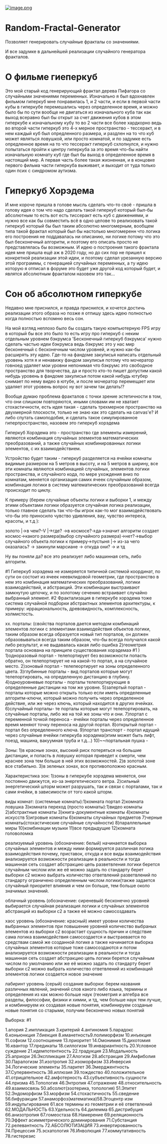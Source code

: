 [![image.png](https://i.postimg.cc/J0Gjpq0B/image.png)](https://postimg.cc/8fgF5Lh1)
# Random-Fractal-Generator
Позволяет генерировать случайные фракталы со значениями.

И все задумке в дальнейшей реализации случайного генератора фракталов.

# О фильме гиеперкуб
Это мой старый код генерирующий фрактал дерева Пифагора со случайными значениями переменных. Изначально я был вдохнавлен фильмом гиперкуб мне понравилась 1, и 2 части, и если в первой части кубы в гиперкубе перемешались через определенное время, и можно было бы по сути вообще не двигаться из изначального куба так как выход всеравно был бы открыт за счет движения кубов в этом гиперкубе к изначальному кубу то во 2 части все более хардкорно ведь во второй части гиперкуб это 4-х мерное пространство - тессеракт, и в нем каждый куб был опредленного размера, и раздлен на то что куб может являться ловушкой, или просто комнатой, и по задумке есть опредленное время на то что тессеракт гиперкуб схлопнулся, и нужно попытаться пройти к центру гиперкуба за это время что-бы найти изначальную комнату куб где был бы выход в определенное время в настоящий мир. А первая часть более такая жизненная, и в концовке первого фильма части гиперкуба выживает, и выходит от туда только один псих с синдромом аутизма. 

# Гиперкуб Хорэдема
И мне короче пришла в голове мысль сделать что-то своё - пришла в голову идея о том что надо сделать такой гиперкуб который был-бы абсолютным то есть вот есть тиссеракт есть куб с движениями, и нужно все как бы совместить всё в одно целове то реализовать такой гиперкуб который бы был таким абсолютно многомерным, вообщем типа такой фрактал который был бы настолько многомеренн что логика его построения не поддавалась ни описанию, ни логике потому что это был бесконечный алгоритм, и поэтому его описать просто не представлялась бы возможным. И идею о построения такого фрактала идея мне пришла ещё аж в 2020 году, но до сих пор не пришел к конкретной реализации этой идеи, и поэтому сделал урезанную версию этой программы, с генерацией случайных переменных, а ту идею которую я отписал в форуме это будет уже другой код который будет, и являтся абсолютным фракталом назовем это так... 

# Сон об абсолютном гиперкубе
Недавно мне приснился, и правда приснился, и хочется достичь реализации этого образа но позже я отпишу здесь идею полностью когда полностью вспомню весь сон.

На мой взгляд неплохо было бы создать такую компьютерную FPS игру в который бы все это было то есть игру про гиперкуб с неким отдельным уровнем бэкрумса 'Бесконечный гиперкуб бэкрумса' нужно сделать частью идеи бэкрумса ведь бэкрумс это у нас мир бесконечный с бесконечным числом уровней, и нужно как-бы расширять эту идею. Где-то на фандоме закулисья написать отдельный уровень хотя я и ненавижу фандом закулисья потому что мочератор говноед удаляет мои уровни непонимая что бэкрумс это свободное пространство для творчества, да и просто кто-то пишет допустим какой нибудь уровень в фандоме закулисья потом какой нибудь ютубер снимает по нему видео в ютубе, и после мочератор перемещает или удаляет этот уровень вопрос ну вот зачем так делать!? 

Вообще думаю проблема фракталов с точки зрение эстетичности в том, что они слишком повторяются, иными словами им не хватает стохастичности, есть идея такая - сделать трехмерное пространство на двухмерной плоскости, только не знаю как это сделать на canvas'e? И либо спутать самоподобия, и сделать такое симулированное гиперпространство, назовем это гиперкуб хорэдема

Гиперкуб Хорэдема это - пространство где элементы измерений, являются комбинация случайных элементов математических преобразований, а также случайных комбинированных логики элементов, с их взаимодействием.

Устройство будет таким - гиперкуб разделяется на ячейки комнаты видимые размером на 5 метров в высоту, и на 5 метров в ширину, все эти комнаты являются комбинацией случайных, элементов логики пространства, и случайного кода, по мере ухождения вниз по комнатам, меняется организация самих ячеек случайным образом, комбинация логики в систему математических преобразований всегда происходит по циклу.

К примеру (берем случайные объекты логики и выборки 1, и между этими объектами логики образуется случайная логика реализации, только главное сделать так что-бы игрок как-то мог взаимодействовать что-бы это приносило чувство удивления, вау, чувство интереса, красоты, и т.д ):

золото |->в чем?-V
|->где? ->в космосе?->да->значит алгоритм создает космос->какого размера(выбор случайного размера)->нет?->выбор случайного объекта логики к примеру->пустыня
|-> из-за чего оказалась? -> закинули марсиане -> откуда они? -> и тд

Ну вы поняли да? все это реализует либо машинная сеть, либо алгоритм.

#1 Гиперкуб хорэдема не измеряется типичной системой координат, по сути он состоит из ячеек неевклидовой геометрии, где пространство в нем это комбинация математических преобразований, логики взаимодействий, и абстракций. Эти комбинации выстраивают замкнутую цепочку, и по золотому сечению встраивает случайно выбранный элемент.
#2 Фрактализация в гиперкубе хорэдема тоже система случайной подборки абстрактных элементов архитектуры, к примеру: иррациональность, древовидность, комплексность, холмистость.

хх.
порталы: (свойства порталов дается методом комбинаций элементов логики с элементами взаимодействия объектов логики, таким образом всегда образуется новый тип порталов, он должен образовываться всегда таким образом, что-бы всегда получался какой либо результат, и не выдавалась какая либо ошибка 2)геометрия портала основана на принципе существования хорэдемаэ #1 )
1)одноразовый портал - телепортирует без возможности попасть обратно, он телепортирует не на какой-то портал, а на случайное место.
2)зоновый портал - телепеортирует на зоны определенного цвета.
3)глубинные порталы - вид порталов которые могут телепортировать, на определенную дистанцию в глубину.
4)одноуровневые порталы - порталы телепортирующие в определенные дистанции на том же уровне.
5)запертый портал - порталы которые можно открыть только если иметь определенные алгоритм-ключи, который можно получить через определенное действие, или же через ключь, который находится в других ячейках.
6)случайный порталы- те порталы которые могут телепортировать, на случайные порталы, либо же на той же зоны что и они.
7)портал с переменной точкой переноса - ячейки порталы через определенное время меняют точку переноса на другой портал.
8)открытый портал - портал без определенного ключа.
9)портал транспорт - портал идущий через случайные ячейки гиперкуба хорэдема(этим может быть лифт, поезд, машина, вакуумная труба и т.д...)
10)~~портальная пушка -

Зоны:
1)в красные зонах, высокий риск потеряться на большие дистанции, и попасть в ловушку которая приведет к смерти, чем краснее зона тем больше в ней этих возможностей.
2)в золотой зоне все стабильно.
3)в зеленых зонах, все противоположно красным.

Характеристика зон:
1)зоны в гиперкубе хорэдема меняется, они постоянно движутся, из-за энергетического ветра.
2)сильный энергетический шторм может разрушать, так и связи с порталами, так и сами ячейки, в зависимости от того какой шторм.

виды комнат:
(системные комнаты):1)комната портал 2)комната ловушка 3)комната переход
(просто комнаты):1)видео комнаты 2)абстрактные комнаты 3)книга-документные комнаты 4)комнаты искусств 5)игровые комнаты 6)комнаты случайных предметов 7)черные комнаты(стохастические случайные случайности) 8)параллельные миры 10)комбинации музыки 11)все предыдущие 12)комната головоломка

реализуемый уровень (обозначение: белый)
начинается выборка случайных элементов и между ними формируется различная логика взаимодействия почему, приставок, откуда и все виды взаимодействия анализируется возможности реализации в реальности и тогда машинная сеть создает абстракцию цепь разветвления логики берется случайным числом или же её можно задать по стандарту берет выборки с2 можно выбрать количество ответвлений разветвлений по стандарту ограничено определенным числом логики(также задается случайный приоритет влияния и чем он больше, тем больше около значимых значений.

облачный уровень (обозначение: сиреневый)
бесконечно уровней
выбирается случайная реализация логики и случайных элементов абстракций из выборки с2 а также её можно самосоздавать

хаос уровень (обозначение: красный)
имеет уровни количества выбранных элементов при повышение уровней количество выбраных элементов из выборки c2 возрастает
сущность причин и следствие сама логика взаимодействия самосоздается и выстраевается по средствам самой же созданной логике
а также начинается выборка случайных элементов которые тоже самосоздаются и потом анализируется возможности реализации в реальности и тогда машинная сеть создает абстракцию цепь логики берется случайным числом по умолчанию или же её можно задать по стандарту берет выборки с2 можно выбрать количество ответвлений
из комбинаций элементов логики создается новое значение

лабиринт уровень (серый)
создание выборки: берем названия различных явлений, значений слов какого либо языка, термины и определения из как можно больше наук (геометрия и алгебра все разделы, философии, физики и химии, и тд, чем больше наук тем лучше, и комбинируем их создавая новые понятия, комбинируем созданые новые понятия со старыми, получим бесконечно новых понятий


Выборка: #1

1.апория 2.импликация 3.критерий
4.антиномия 5.парадокс 6.коньюнкция
7.биекция 8.иманетность9.полиморфизм
10.инъекция 11.софизм 12.соотношение 13.приоритет
14.Омонимия 15.дихотомия 16.квантор 17.предикаты
18.силлогизм 19.инвариантность 20.Условное суждение
21.идемпотентность 22.традукция 23.Модальность
25.априори 26.Экспликация 27.Алогизм
28.абстракция 29.Амфиболия 30.Паралогизм
31.изотропия 32.изоморфизм 33.Инверсия 34.Логические элементы
35.паритет 36.Эмерджентность 37.Супервентность
38.иллюзия 39.тождество 40.положительное
41.отрицательное 42.амфотерность
43.субъективность сущности 44.призма 45.Топология 46.Энтропия 47.отражение 48.относительность
49.взаимосвязь 50.абсолют(эзотерика, топология)
51.Эпитет 52.Эндоморфизм 53.морфизм
54.стохастичность 55.сведение 56.бифуракции 57.анаморфоз(математика)58.Эгоцентр изм 59.индульгирование
61.все термины из геометрии и её ответвлений
62.МОДАЛЬНОСТЬ 63.Удельность 64.дилемма 65.дистрибуция
66.анизотропия 67.гомеостаза 68.Намерение 69.реляционность
70.Эффект асимметрического доминирования
71.Субстанция 72.релевантность 72.АБСОЛЮТИЗАЦИЯ 73.инвертированность 74.Прецессия 75.эсхатология 76.Инволюция 77.коммутативность 78.гистерезис
